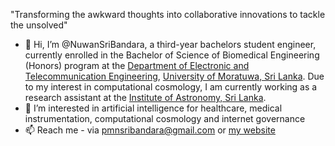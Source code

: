 "Transforming the awkward thoughts into collaborative innovations to tackle the unsolved"

- 👋 Hi, I’m @NuwanSriBandara, a third-year bachelors student engineer, currently enrolled in the Bachelor of Science of Biomedical Engineering (Honors) program at the [Department of Electronic and Telecommunication Engineering](https://ent.uom.lk/), [University of Moratuwa, Sri Lanka](https://uom.lk/). Due to my interest in computational cosmology, I am currently working as a research assistant at the [Institute of Astronomy, Sri Lanka](https://ioas.lk/). 
- 👀 I’m interested in artificial intelligence for healthcare, medical instrumentation, computational cosmology and internet governance
- 📫 Reach me - via pmnsribandara@gmail.com or [my website](https://sites.google.com/view/nuwan-bandara/)

<!---
NuwanSriBandara/NuwanSriBandara is a ✨ special ✨ repository because its `README.md` (this file) appears on your GitHub profile.
You can click the Preview link to take a look at your changes.
--->
